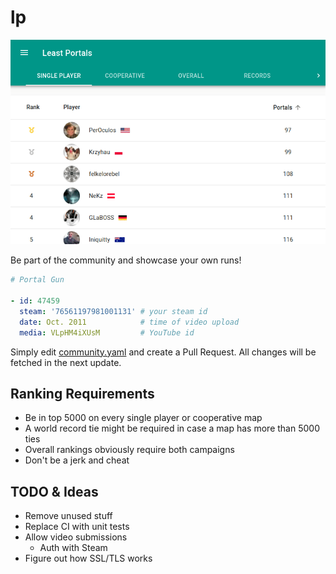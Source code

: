 # lp

![showcase.gif](showcase.gif)

Be part of the community and showcase your own runs!

```yaml
# Portal Gun

- id: 47459
  steam: '76561197981001131' # your steam id
  date: Oct. 2011            # time of video upload
  media: VLpHM4iXUsM         # YouTube id
```

Simply edit [community.yaml](https://github.com/NeKzor/lp/blob/master/community.yaml) and create a Pull Request. All changes will be fetched in the next update.

## Ranking Requirements

- Be in top 5000 on every single player or cooperative map
- A world record tie might be required in case a map has more than 5000 ties
- Overall rankings obviously require both campaigns
- Don't be a jerk and cheat

## TODO & Ideas

- Remove unused stuff
- Replace CI with unit tests
- Allow video submissions
  - Auth with Steam
- Figure out how SSL/TLS works

